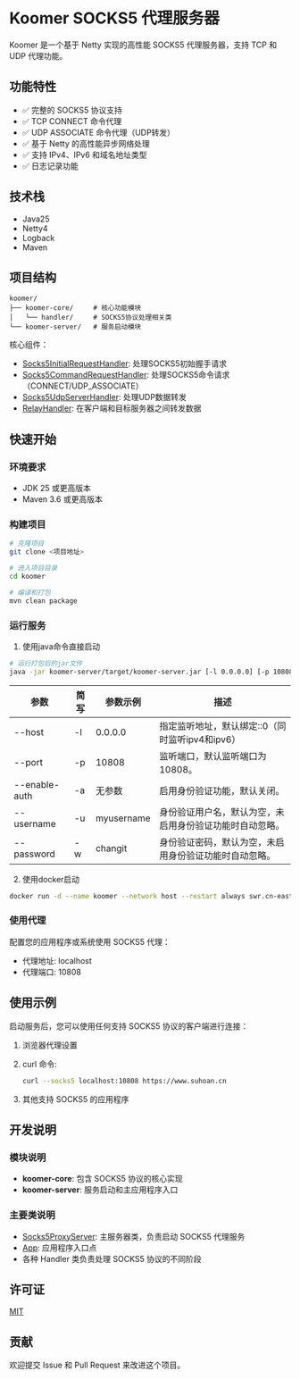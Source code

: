 # Koomer SOCKS5 代理服务器

Koomer 是一个基于 Netty 实现的高性能 SOCKS5 代理服务器，支持 TCP 和 UDP 代理功能。

## 功能特性

- ✅ 完整的 SOCKS5 协议支持
- ✅ TCP CONNECT 命令代理
- ✅ UDP ASSOCIATE 命令代理（UDP转发）
- ✅ 基于 Netty 的高性能异步网络处理
- ✅ 支持 IPv4、IPv6 和域名地址类型
- ✅ 日志记录功能

## 技术栈

- Java25
- Netty4
- Logback
- Maven

## 项目结构

```
koomer/
├── koomer-core/     # 核心功能模块
│   └── handler/     # SOCKS5协议处理相关类
└── koomer-server/   # 服务启动模块
```

核心组件：

- [Socks5InitialRequestHandler](file://D:\dev\git_repo\新建文件夹\koomer\koomer-core\src\main\java\cn\suhoan\koomer\handler\Socks5InitialRequestHandler.java#L13-L26):
  处理SOCKS5初始握手请求
- [Socks5CommandRequestHandler](file://D:\dev\git_repo\新建文件夹\koomer\koomer-core\src\main\java\cn\suhoan\koomer\handler\Socks5CommandRequestHandler.java#L16-L145):
  处理SOCKS5命令请求（CONNECT/UDP_ASSOCIATE）
- [Socks5UdpServerHandler](file://D:\dev\git_repo\新建文件夹\koomer\koomer-core\src\main\java\cn\suhoan\koomer\handler\Socks5UdpServerHandler.java#L21-L182):
  处理UDP数据转发
- [RelayHandler](file://D:\dev\git_repo\新建文件夹\koomer\koomer-core\src\main\java\cn\suhoan\koomer\handler\RelayHandler.java#L13-L53):
  在客户端和目标服务器之间转发数据

## 快速开始

### 环境要求

- JDK 25 或更高版本
- Maven 3.6 或更高版本

### 构建项目

```bash
# 克隆项目
git clone <项目地址>

# 进入项目目录
cd koomer

# 编译和打包
mvn clean package
```

### 运行服务

1. 使用java命令直接启动

```bash
# 运行打包后的jar文件
java -jar koomer-server/target/koomer-server.jar [-l 0.0.0.0] [-p 10808]
```

| 参数            | 简写 | 参数示例       | 描述                            |
|---------------|----|------------|-------------------------------|
| --host        | -l | 0.0.0.0    | 指定监听地址，默认绑定::0（同时监听ipv4和ipv6） |
| --port        | -p | 10808      | 监听端口，默认监听端口为 10808。           |
| --enable-auth | -a | 无参数        | 启用身份验证功能，默认关闭。                |
| --username    | -u | myusername | 身份验证用户名，默认为空，未启用身份验证功能时自动忽略。  |
| --password    | -w | changit    | 身份验证密码，默认为空，未启用身份验证功能时自动忽略。   |

2. 使用docker启动

```bash
docker run -d --name koomer --network host --restart always swr.cn-east-3.myhuaweicloud.com/suhoan/koomer:latest
```

### 使用代理

配置您的应用程序或系统使用 SOCKS5 代理：

- 代理地址: localhost
- 代理端口: 10808

## 使用示例

启动服务后，您可以使用任何支持 SOCKS5 协议的客户端进行连接：

1. 浏览器代理设置
2. curl 命令:
   ```bash
   curl --socks5 localhost:10808 https://www.suhoan.cn
   ```


3. 其他支持 SOCKS5 的应用程序

## 开发说明

### 模块说明

- **koomer-core**: 包含 SOCKS5 协议的核心实现
- **koomer-server**: 服务启动和主应用程序入口

### 主要类说明

- [Socks5ProxyServer](file://D:\dev\git_repo\新建文件夹\koomer\koomer-server\src\main\java\cn\suhoan\koomer\Socks5ProxyServer.java#L22-L67):
  主服务器类，负责启动 SOCKS5 代理服务
- [App](file://D:\dev\git_repo\新建文件夹\koomer\koomer-server\src\main\java\cn\suhoan\koomer\App.java#L9-L37): 应用程序入口点
- 各种 Handler 类负责处理 SOCKS5 协议的不同阶段

## 许可证

[MIT](LICENSE)

## 贡献

欢迎提交 Issue 和 Pull Request 来改进这个项目。